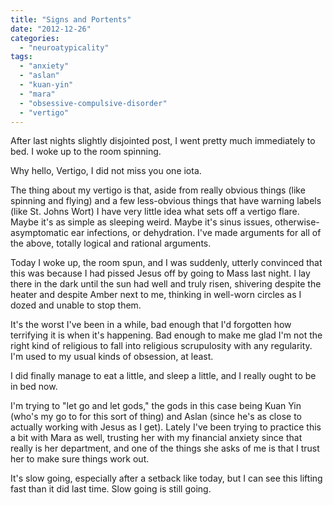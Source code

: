 ```yaml
---
title: "Signs and Portents"
date: "2012-12-26"
categories: 
  - "neuroatypicality"
tags: 
  - "anxiety"
  - "aslan"
  - "kuan-yin"
  - "mara"
  - "obsessive-compulsive-disorder"
  - "vertigo"
---
```


After last nights slightly disjointed post, I went pretty much immediately to bed. I woke up to the room spinning.

Why hello, Vertigo, I did not miss you one iota.

The thing about my vertigo is that, aside from really obvious things (like spinning and flying) and a few less-obvious things that have warning labels (like St. Johns Wort) I have very little idea what sets off a vertigo flare. Maybe it's as simple as sleeping weird. Maybe it's sinus issues, otherwise-asymptomatic ear infections, or dehydration. I've made arguments for all of the above, totally logical and rational arguments.

Today I woke up, the room spun, and I was suddenly, utterly convinced that this was because I had pissed Jesus off by going to Mass last night. I lay there in the dark until the sun had well and truly risen, shivering despite the heater and despite Amber next to me, thinking in well-worn circles as I dozed and unable to stop them.

It's the worst I've been in a while, bad enough that I'd forgotten how terrifying it is when it's happening. Bad enough to make me glad I'm not the right kind of religious to fall into religious scrupulosity with any regularity. I'm used to my usual kinds of obsession, at least.

I did finally manage to eat a little, and sleep a little, and I really ought to be in bed now.

I'm trying to "let go and let gods," the gods in this case being Kuan Yin (who's my go to for this sort of thing) and Aslan (since he's as close to actually working with Jesus as I get). Lately I've been trying to practice this a bit with Mara as well, trusting her with my financial anxiety since that really is her department, and one of the things she asks of me is that I trust her to make sure things work out.

It's slow going, especially after a setback like today, but I can see this lifting fast than it did last time. Slow going is still going.
